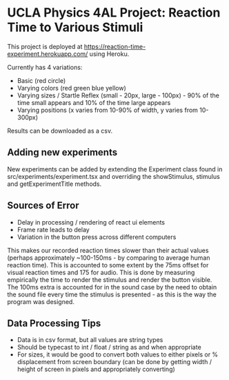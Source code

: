 # UCLA Physics 4AL Project: Reaction Time to Various Stimuli

This project is deployed at https://reaction-time-experiment.herokuapp.com/ using Heroku.

Currently has 4 variations:
- Basic (red circle)
- Varying colors (red green blue yellow)
- Varying sizes  / Startle Reflex (small - 20px, large - 100px) - 90% of the time small appears and 10% of the time large appears
- Varying positions (x varies from 10-90% of width, y varies from 10-300px)

Results can be downloaded as a csv.

## Adding new experiments

New experiments can be added by extending the Experiment class found in src/experiments/experiment.tsx and overriding the showStimulus, stimulus and getExperimentTitle methods. 

## Sources of Error

- Delay in processing / rendering of react ui elements
- Frame rate leads to delay
- Variation in the button press across different computers

This makes our recorded reaction times slower than their actual values (perhaps approximately ~100-150ms - by comparing to average human reaction time). This is accounted to some extent by the 75ms offset for visual reaction times and 175 for audio. This is done by measuring empirically the time to render the stimulus and render the button visible. The 100ms extra is accounted for in the sound case by the need to obtain the sound file every time the stimulus is presented - as this is the way the program was designed.

## Data Processing Tips

- Data is in csv format, but all values are string types
- Should be typecast to int / float / string as and when appropriate
- For sizes, it would be good to convert both values to either pixels or % displacement from screen boundary (can be done by getting width / height of screen in pixels and appropriately converting)
